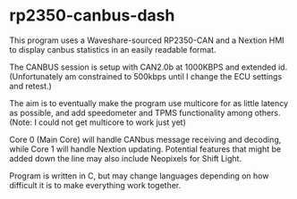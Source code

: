 # rp2350-canbus-dash

This program uses a Waveshare-sourced RP2350-CAN and a Nextion HMI to display canbus statistics in an easily readable format.

The CANBUS session is setup with CAN2.0b at 1000KBPS and extended id. (Unfortunately am constrained to 500kbps until I change the ECU settings and retest.)

The aim is to eventually make the program use multicore for as little latency as possible, and add speedometer and TPMS functionality among others. (Note: I could not get multicore to work just yet)

Core 0 (Main Core) will handle CANbus message receiving and decoding, while Core 1 will handle Nextion updating.
Potential features that might be added down the line may also include Neopixels for Shift Light.

Program is written in C, but may change languages depending on how difficult it is to make everything work together.
